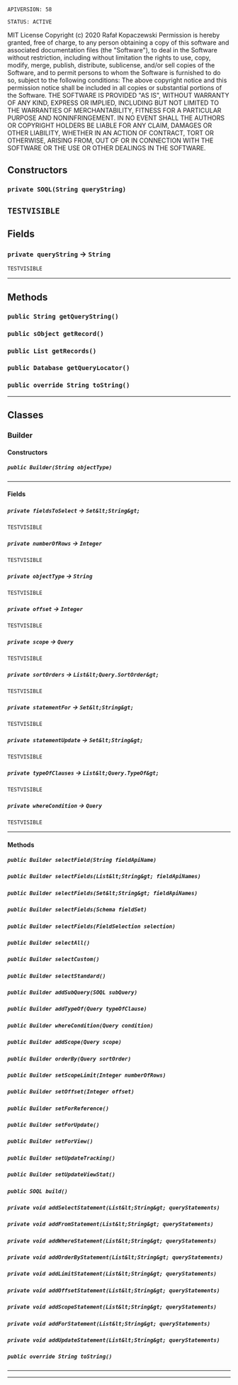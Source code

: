 `APIVERSION: 58`

`STATUS: ACTIVE`

MIT License
Copyright (c) 2020 Rafał Kopaczewski
Permission is hereby granted, free of charge, to any person obtaining a copy
of this software and associated documentation files (the "Software"), to deal
in the Software without restriction, including without limitation the rights
to use, copy, modify, merge, publish, distribute, sublicense, and/or sell
copies of the Software, and to permit persons to whom the Software is
furnished to do so, subject to the following conditions:
The above copyright notice and this permission notice shall be included in all
copies or substantial portions of the Software.
THE SOFTWARE IS PROVIDED "AS IS", WITHOUT WARRANTY OF ANY KIND, EXPRESS OR
IMPLIED, INCLUDING BUT NOT LIMITED TO THE WARRANTIES OF MERCHANTABILITY,
FITNESS FOR A PARTICULAR PURPOSE AND NONINFRINGEMENT. IN NO EVENT SHALL THE
AUTHORS OR COPYRIGHT HOLDERS BE LIABLE FOR ANY CLAIM, DAMAGES OR OTHER
LIABILITY, WHETHER IN AN ACTION OF CONTRACT, TORT OR OTHERWISE, ARISING FROM,
OUT OF OR IN CONNECTION WITH THE SOFTWARE OR THE USE OR OTHER DEALINGS IN THE
SOFTWARE.

## Constructors

### `private SOQL(String queryString)`

## `TESTVISIBLE`

## Fields

### `private queryString` → `String`

`TESTVISIBLE`

---

## Methods

### `public String getQueryString()`

### `public sObject getRecord()`

### `public List getRecords()`

### `public Database getQueryLocator()`

### `public override String toString()`

---

## Classes

### Builder

#### Constructors

##### `public Builder(String objectType)`

---

#### Fields

##### `private fieldsToSelect` → `Set&lt;String&gt;`

`TESTVISIBLE`

##### `private numberOfRows` → `Integer`

`TESTVISIBLE`

##### `private objectType` → `String`

`TESTVISIBLE`

##### `private offset` → `Integer`

`TESTVISIBLE`

##### `private scope` → `Query`

`TESTVISIBLE`

##### `private sortOrders` → `List&lt;Query.SortOrder&gt;`

`TESTVISIBLE`

##### `private statementFor` → `Set&lt;String&gt;`

`TESTVISIBLE`

##### `private statementUpdate` → `Set&lt;String&gt;`

`TESTVISIBLE`

##### `private typeOfClauses` → `List&lt;Query.TypeOf&gt;`

`TESTVISIBLE`

##### `private whereCondition` → `Query`

`TESTVISIBLE`

---

#### Methods

##### `public Builder selectField(String fieldApiName)`

##### `public Builder selectFields(List&lt;String&gt; fieldApiNames)`

##### `public Builder selectFields(Set&lt;String&gt; fieldApiNames)`

##### `public Builder selectFields(Schema fieldSet)`

##### `public Builder selectFields(FieldSelection selection)`

##### `public Builder selectAll()`

##### `public Builder selectCustom()`

##### `public Builder selectStandard()`

##### `public Builder addSubQuery(SOQL subQuery)`

##### `public Builder addTypeOf(Query typeOfClause)`

##### `public Builder whereCondition(Query condition)`

##### `public Builder addScope(Query scope)`

##### `public Builder orderBy(Query sortOrder)`

##### `public Builder setScopeLimit(Integer numberOfRows)`

##### `public Builder setOffset(Integer offset)`

##### `public Builder setForReference()`

##### `public Builder setForUpdate()`

##### `public Builder setForView()`

##### `public Builder setUpdateTracking()`

##### `public Builder setUpdateViewStat()`

##### `public SOQL build()`

##### `private void addSelectStatement(List&lt;String&gt; queryStatements)`

##### `private void addFromStatement(List&lt;String&gt; queryStatements)`

##### `private void addWhereStatement(List&lt;String&gt; queryStatements)`

##### `private void addOrderByStatement(List&lt;String&gt; queryStatements)`

##### `private void addLimitStatement(List&lt;String&gt; queryStatements)`

##### `private void addOffsetStatement(List&lt;String&gt; queryStatements)`

##### `private void addScopeStatement(List&lt;String&gt; queryStatements)`

##### `private void addForStatement(List&lt;String&gt; queryStatements)`

##### `private void addUpdateStatement(List&lt;String&gt; queryStatements)`

##### `public override String toString()`

---

---
